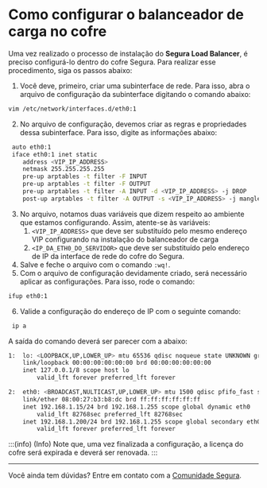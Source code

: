# Como configurar o balanceador de carga no cofre

Uma vez realizado o processo de instalação do **Segura Load Balancer**, é preciso configurá-lo dentro do cofre Segura. Para realizar esse procedimento, siga os passos abaixo:

1. Você deve, primeiro, criar uma subinterface de rede. Para isso, abra o arquivo de configuração da subinterface digitando o comando abaixo:

```bash
vim /etc/network/interfaces.d/eth0:1
```

2. No arquivo de configuração, devemos criar as regras e propriedades dessa subinterface. Para isso, digite as informações abaixo:

```bash
 auto eth0:1
 iface eth0:1 inet static
 	address <VIP_IP_ADDRESS>
 	netmask 255.255.255.255
 	pre-up arptables -t filter -F INPUT
 	pre-up arptables -t filter -F OUTPUT
 	pre-up arptables -t filter -A INPUT -d <VIP_IP_ADDRESS> -j DROP
 	post-up arptables -t filter -A OUTPUT -s <VIP_IP_ADDRESS> -j mangle --mangle-ip-s <IP_DA_ETH0_DO_SERVIDOR>
```

3. No arquivo, notamos duas variáveis que dizem respeito ao ambiente que estamos configurando. Assim, atente-se às variáveis:
   1. `<VIP_IP_ADDRESS>` que deve ser substituído pelo mesmo endereço VIP configurando na instalação do balanceador de carga
   2. `<IP_DA_ETH0_DO_SERVIDOR>` que deve ser substituído pelo endereço de IP da interface de rede do cofre do Segura.
4. Salve e feche o arquivo com o comando `:wq!`.
5. Com o arquivo de configuração devidamente criado, será necessário aplicar as configurações. Para isso, rode o comando:

```bash
ifup eth0:1
```

6. Valide a configuração do endereço de IP com o seguinte comando:

```bash
 ip a
```

A saída do comando deverá ser parecer com a abaixo:

```bash
1: 	lo: <LOOPBACK,UP,LOWER_UP> mtu 65536 qdisc noqueue state UNKNOWN group default qlen 1000 
	link/loopback 00:00:00:00:00:00 brd 00:00:00:00:00:00 
	inet 127.0.0.1/8 scope host lo 
		valid_lft forever preferred_lft forever 

2: 	eth0: <BROADCAST,NULTICAST,UP,LOWER_UP> mtu 1500 qdisc pfifo_fast state UP group default qlen 1000
	link/ether 08:00:27:b3:b8:dc brd ff:ff:ff:ff:ff:ff 
	inet 192.168.1.15/24 brd 192.168.1.255 scope global dynamic eth0
		valid_lft 82768sec preferred_lft 82768sec 
	inet 192.168.1.200/24 brd 192.168.1.255 scope global secondary eth0:1
		valid_lft forever preferred_lft forever
```

:::(info) (Info)
Note que, uma vez finalizada a configuração, a licença do cofre será expirada e deverá ser renovada.
:::

---

Você ainda tem dúvidas? Entre em contato com a [Comunidade Segura](https://community.senhasegura.io/).